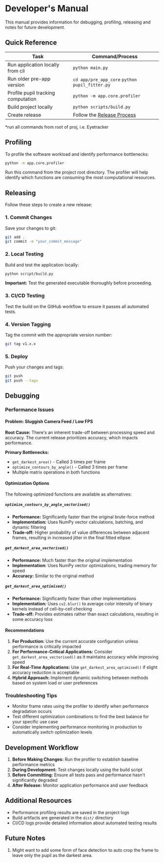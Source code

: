 # Developer's Manual

This manual provides information for debugging, profiling, releasing and notes for future development.

## Quick Reference

| Task | Command/Process |
|------|----------------|
| Run application locally from cli | `python main.py` |
| Run older pre-app version | `cd app/pre_app_core` `python pupil_fitter.py` |
| Profile pupil tracking computation | `python -m app.core.profiler` |
| Build project locally | `python scripts/build.py` |
| Create release | Follow the [Release Process](#releasing) |

*run all commands from root of proj, i.e. Eyetracker

## Profiling

To profile the software workload and identify performance bottlenecks:

```bash
python -m app.core.profiler
```

Run this command from the project root directory. The profiler will help identify which functions are consuming the most computational resources.

## Releasing

Follow these steps to create a new release:

### 1. Commit Changes
Save your changes to git:
```bash
git add .
git commit -m "your_commit_message"
```

### 2. Local Testing
Build and test the application locally:
```bash
python script/build.py
```
**Important:** Test the generated executable thoroughly before proceeding.

### 3. CI/CD Testing
Test the build on the GitHub workflow to ensure it passes all automated tests.

### 4. Version Tagging
Tag the commit with the appropriate version number:
```bash
git tag v1.x.x
```

### 5. Deploy
Push your changes and tags:
```bash
git push
git push --tags
```

## Debugging

### Performance Issues

#### Problem: Sluggish Camera Feed / Low FPS

**Root Cause:** There's an inherent trade-off between processing speed and accuracy. The current release prioritizes accuracy, which impacts performance.

**Primary Bottlenecks:**
- `get_darkest_area()` - Called 3 times per frame
- `optimize_contours_by_angle()` - Called 3 times per frame
- Multiple matrix operations in both functions

#### Optimization Options

The following optimized functions are available as alternatives:

##### `optimize_contours_by_angle_vectorised()`
- **Performance:** Significantly faster than the original brute-force method
- **Implementation:** Uses NumPy vector calculations, batching, and dynamic filtering
- **Trade-off:** Higher probability of value differences between adjacent frames, resulting in increased jitter in the final fitted ellipse

##### `get_darkest_area_vectorised()`
- **Performance:** Much faster than the original implementation
- **Implementation:** Uses NumPy vector optimizations, trading memory for speed
- **Accuracy:** Similar to the original method

##### `get_darkest_area_optimised()`
- **Performance:** Significantly faster than other implementations
- **Implementation:** Uses `cv2.blur()` to average color intensity of binary kernels instead of cell-by-cell checking
- **Trade-off:** Provides estimates rather than exact calculations, resulting in some accuracy loss

#### Recommendations

1. **For Production:** Use the current accurate configuration unless performance is critically impacted
2. **For Performance-Critical Applications:** Consider `get_darkest_area_vectorised()` as it maintains accuracy while improving speed
3. **For Real-Time Applications:** Use `get_darkest_area_optimised()` if slight accuracy reduction is acceptable
4. **Hybrid Approach:** Implement dynamic switching between methods based on system load or user preferences

### Troubleshooting Tips

- Monitor frame rates using the profiler to identify when performance degradation occurs
- Test different optimization combinations to find the best balance for your specific use case
- Consider implementing performance monitoring in production to automatically switch optimization levels

## Development Workflow

1. **Before Making Changes:** Run the profiler to establish baseline performance metrics
2. **During Development:** Test changes locally using the build script
3. **Before Committing:** Ensure all tests pass and performance hasn't significantly degraded
4. **After Release:** Monitor application performance and user feedback

## Additional Resources

- Performance profiling results are saved in the project logs
- Build artifacts are generated in the `dist/` directory
- CI/CD logs provide detailed information about automated testing results


## Future Notes

1. Might want to add some form of face detection to auto crop the frame to leave only the pupil as the darkest area.